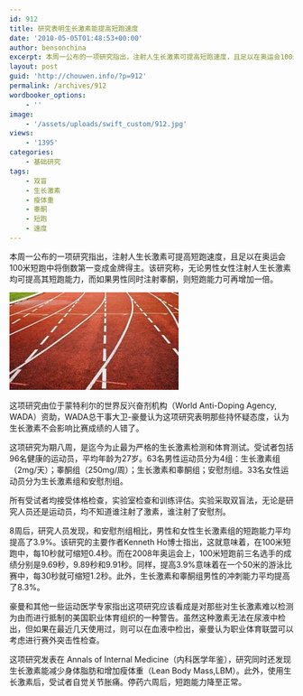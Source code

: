 ```yaml
---
id: 912
title: 研究表明生长激素能提高短跑速度
date: '2010-05-05T01:48:53+00:00'
author: bensonchina
excerpt: 本周一公布的一项研究指出，注射人生长激素可提高短跑速度，且足以在奥运会100米短跑中将倒数第一变成金牌得主。该研究称，无论男性女性注射人生长激素均可提高其短跑能力，而如果男性同时注射睾酮，则短跑能力可再增加一倍。这项研究为期八周，是迄今为止最为严格的生长激素检测和体育测试。受试者包括96名健康的运动员，平均年龄为27岁。63名男性运动员分为4组：生长激素
layout: post
guid: 'http://chouwen.info/?p=912'
permalink: /archives/912
wordbooker_options:
    - ''
image:
    - '/assets/uploads/swift_custom/912.jpg'
views:
    - '1395'
categories:
    - 基础研究
tags:
    - 双盲
    - 生长激素
    - 瘦体重
    - 睾酮
    - 短跑
    - 速度
---
```


本周一公布的一项研究指出，注射人生长激素可提高短跑速度，且足以在奥运会100米短跑中将倒数第一变成金牌得主。该研究称，无论男性女性注射人生长激素均可提高其短跑能力，而如果男性同时注射睾酮，则短跑能力可再增加一倍。

![](/assets/uploads/2010/05/4578434287_ea02b07ecc-300x173.jpg)

这项研究由位于蒙特利尔的世界反兴奋剂机构（World Anti-Doping Agency, WADA）资助，WADA总干事大卫-豪曼认为这项研究表明那些持怀疑态度，认为生长激素不会影响比赛成绩的人错了。

这项研究为期八周，是迄今为止最为严格的生长激素检测和体育测试。受试者包括96名健康的运动员，平均年龄为27岁。63名男性运动员分为4组：生长激素组（2mg/天）；睾酮组（250mg/周）；生长激素和睾酮组；安慰剂组。33名女性运动员分为生长激素组和安慰剂组。

所有受试者均接受体格检查，实验室检查和训练评估。实验采取双盲法，无论是研究人员还是运动员，均不知道谁注射了激素，谁注射了安慰剂。

8周后，研究人员发现，和安慰剂组相比，男性和女性生长激素组的短跑能力平均提高了3.9%。该研究的主要作者Kenneth Ho博士指出，这就意味着，在100米短跑中，每10秒就可缩短0.4秒。而在2008年奥运会上，100米短跑前三名选手的成绩分别是9.69秒，9.89秒和9.91秒。同样，提高3.9%意味着在一个50米的游泳比赛中，每30秒就可缩短1.2秒。此外，生长激素和睾酮组男性的冲刺能力平均提高了8.3%。

豪曼和其他一些运动医学专家指出这项研究应该看成是对那些对生长激素难以检测为由而进行抵制的美国职业体育组织的一种警告。虽然这种激素无法在尿液中检出，但如果在最近几天使用过，则可以在血液中检出，豪曼认为职业体育联盟可以考虑进行赛外突击性检查。

这项研究发表在 Annals of Internal Medicine（内科医学年鉴），研究同时还发现生长激素能减少身体脂肪和增加瘦体重（Lean Body Mass,LBM）。此外，使用生长激素后，受试者自觉关节胀痛。停药六周后，短跑能力降至正常。